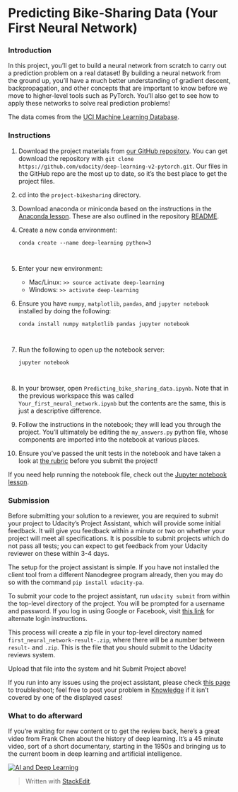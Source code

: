 <h1 id="predicting-bike-sharing-data-your-first-neural-network">Predicting Bike-Sharing Data (Your First Neural Network)</h1>
<h3 id="introduction">Introduction</h3>
<p>In this project, you’ll get to build a neural network from scratch to carry out a prediction problem on a real dataset! By building a neural network from the ground up, you’ll have a much better understanding of gradient descent, backpropagation, and other concepts that are important to know before we move to higher-level tools such as PyTorch. You’ll also get to see how to apply these networks to solve real prediction problems!</p>
<p>The data comes from the  <a href="https://archive.ics.uci.edu/ml/datasets/Bike+Sharing+Dataset">UCI Machine Learning Database</a>.</p>
<h3 id="instructions">Instructions</h3>
<ol>
<li>
<p>Download the project materials from  <a href="https://github.com/udacity/deep-learning-v2-pytorch">our GitHub repository</a>. You can get download the repository with  <code>git clone https://github.com/udacity/deep-learning-v2-pytorch.git</code>. Our files in the GitHub repo are the most up to date, so it’s the best place to get the project files.</p>
</li>
<li>
<p>cd into the  <code>project-bikesharing</code>  directory.</p>
</li>
<li>
<p>Download anaconda or miniconda based on the instructions in the  <a href="https://classroom.udacity.com/nanodegrees/nd101/parts/2a9dba0b-28eb-4b0e-acfa-bdcf35680d90/modules/aba54606-cf35-4a77-b643-efec6a90bfa1/lessons/9e9ed61d-20c3-4431-95aa-a1099f28d601/concepts/4cdc5a26-1e54-4a69-8eb4-f15e37aaab7b">Anaconda lesson</a>. These are also outlined in the repository  <a href="https://github.com/udacity/deep-learning-v2-pytorch/blob/master/README.md">README</a>.</p>
</li>
<li>
<p>Create a new conda environment:</p>
<pre><code>conda create --name deep-learning python=3

</code></pre>
</li>
<li>
<p>Enter your new environment:</p>
<ul>
<li>Mac/Linux:  <code>&gt;&gt; source activate deep-learning</code></li>
<li>Windows:  <code>&gt;&gt; activate deep-learning</code></li>
</ul>
</li>
<li>
<p>Ensure you have  <code>numpy</code>,  <code>matplotlib</code>,  <code>pandas</code>, and  <code>jupyter notebook</code>  installed by doing the following:</p>
<pre><code>conda install numpy matplotlib pandas jupyter notebook

</code></pre>
</li>
<li>
<p>Run the following to open up the notebook server:</p>
<pre><code>jupyter notebook

</code></pre>
</li>
<li>
<p>In your browser, open  <code>Predicting_bike_sharing_data.ipynb</code>. Note that in the previous workspace this was called  <code>Your_first_neural_network.ipynb</code>  but the contents are the same, this is just a descriptive difference.</p>
</li>
<li>
<p>Follow the instructions in the notebook; they will lead you through the project. You’ll ultimately be editing the  <code>my_answers.py</code>  python file, whose components are imported into the notebook at various places.</p>
</li>
<li>
<p>Ensure you’ve passed the unit tests in the notebook and have taken a look at  <a href="https://review.udacity.com/#!/rubrics/2148/view">the rubric</a>  before you submit the project!</p>
</li>
</ol>
<p>If you need help running the notebook file, check out the  <a href="https://classroom.udacity.com/nanodegrees/nd101/parts/2a9dba0b-28eb-4b0e-acfa-bdcf35680d90/modules/aba54606-cf35-4a77-b643-efec6a90bfa1/lessons/13f4b7d6-92a9-468d-9008-084fc8b53a23/concepts/75e1eee0-5f81-4d5b-a1ca-eaebe3c91759">Jupyter notebook lesson</a>.</p>
<h3 id="submission">Submission</h3>
<p>Before submitting your solution to a reviewer, you are required to submit your project to Udacity’s Project Assistant, which will provide some initial feedback. It will give you feedback within a minute or two on whether your project will meet all specifications. It is possible to submit projects which do not pass all tests; you can expect to get feedback from your Udacity reviewer on these within 3-4 days.</p>
<p>The setup for the project assistant is simple. If you have not installed the client tool from a different Nanodegree program already, then you may do so with the command  <code>pip install udacity-pa</code>.</p>
<p>To submit your code to the project assistant, run  <code>udacity submit</code>  from within the top-level directory of the project. You will be prompted for a username and password. If you log in using Google or Facebook, visit  <a href="https://project-assistant.udacity.com/login">this link</a>  for alternate login instructions.</p>
<p>This process will create a zip file in your top-level directory named  <code>first_neural_network-result-.zip</code>, where there will be a number between  <code>result-</code>  and  <code>.zip</code>. This is the file that you should submit to the Udacity reviews system.</p>
<p>Upload that file into the system and hit Submit Project above!</p>
<p>If you run into any issues using the project assistant, please check  <a href="https://knowledge.udacity.com/questions/6299">this page</a>  to troubleshoot; feel free to post your problem in  <a href="https://knowledge.udacity.com/">Knowledge</a>  if it isn’t covered by one of the displayed cases!</p>
<h3 id="what-to-do-afterward">What to do afterward</h3>
<p>If you’re waiting for new content or to get the review back, here’s a great video from Frank Chen about the history of deep learning. It’s a 45 minute video, sort of a short documentary, starting in the 1950s and bringing us to the current boom in deep learning and artificial intelligence.</p>
<p><a href="https://youtu.be/ht6fLrar91U"><img src="https://s3.amazonaws.com/content.udacity-data.com/nd101/Screen+Shot+2017-01-27+at+11.38.54+AM.png" alt="AI and Deep Learning"></a></p>
<blockquote>
<p>Written with <a href="https://stackedit.io/">StackEdit</a>.</p>
</blockquote>

